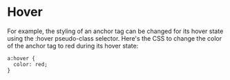 # Hover

For example, the styling of an anchor tag can be changed for its hover state using the :hover pseudo-class selector. Here's the CSS to change the color of the anchor tag to red during its hover state:
```
a:hover {
  color: red;
}
```